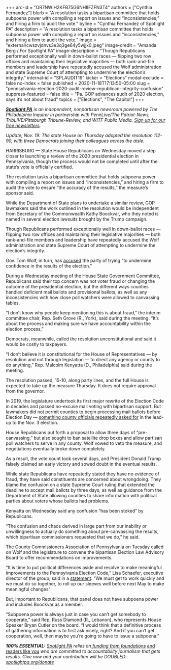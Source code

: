 +++
arc-id = "OR7NWIH2KFB75G6NHIIFZFN3T4"
authors = ["Cynthia Fernandez"]
blurb = "A resolution tasks a bipartisan committee that holds subpoena power with compiling a report on issues and “inconsistencies,” and hiring a firm to audit the vote."
byline = "Cynthia Fernandez of Spotlight PA"
description = "A resolution tasks a bipartisan committee that holds subpoena power with compiling a report on issues and “inconsistencies,” and hiring a firm to audit the vote."
image = "external/cwszvjdnvs3e3q3ge64y5wjjx0.jpeg"
image-credit = "Amanda Berg / For Spotlight PA"
image-description = "Though Republicans performed exceptionally well in down-ballot races — flipping two row offices and maintaining their legislative majorities — both rank-and-file members and leadership have repeatedly accused the Wolf administration and state Supreme Court of attempting to undermine the election’s integrity."
internal-id = "SPLAUDIT19"
kicker = "Elections"
modal-exclude = false
no-index = false
published = 2020-11-18T17:13:50-05:00
slug = "pennsylvania-election-2020-audit-review-republican-integrity-confusion"
suppress-featured = false
title = "Pa. GOP advances audit of 2020 election, says it’s not about fraud"
topics = ["Elections", "The Capitol"]
+++

<a href="https://www.spotlightpa.org/"><i><b>Spotlight PA</b></i></a><i> is an independent, nonpartisan newsroom powered by The Philadelphia Inquirer in partnership with PennLive/The Patriot-News, TribLIVE/Pittsburgh Tribune-Review, and WITF Public Media. </i><a href="https://www.spotlightpa.org/newsletters"><i>Sign up for our free newsletters</i></a><i>.</i>

<i>Update, Nov. 19:  The state House on Thursday adopted the resolution 112-90, with three Democrats joining their colleagues across the aisle. </i>

HARRISBURG — State House Republicans on Wednesday moved a step closer to launching a review of the 2020 presidential election in Pennsylvania, though the process would not be completed until after the state’s vote is officially certified.

The resolution tasks a bipartisan committee that holds subpoena power with compiling a report on issues and “inconsistencies,” and hiring a firm to audit the vote to ensure “the accuracy of the results,” the measure’s sponsor said.

While the Department of State plans to undertake a similar review, GOP lawmakers said the work outlined in the resolution would be independent from Secretary of the Commonwealth Kathy Boockvar, who they noted is named in several election lawsuits brought by the Trump campaign.

Though Republicans performed exceptionally well in down-ballot races — flipping two row offices and maintaining their legislative majorities — both rank-and-file members and leadership have repeatedly accused the Wolf administration and state Supreme Court of attempting to undermine the election’s integrity.

<script src="https://www.spotlightpa.org/embed.js" async></script><div data-spl-embed-version="1" data-spl-src="https://www.spotlightpa.org/embeds/newsletter/"></div>

Gov. Tom Wolf, in turn, has <a href="https://www.governor.pa.gov/newsroom/gov-wolf-issues-statement-on-partisan-attack-on-election-officials/">accused</a> the party of trying “to undermine confidence in the results of the election.”

During a Wednesday meeting of the House State Government Committee, Republicans said their top concern was not voter fraud or changing the outcome of the presidential election, but the different ways counties handled deficient mail ballots and provisional ballots, as well as any inconsistencies with how close poll watchers were allowed to canvassing tables.

“I don’t know why people keep mentioning this is about fraud,” the interim committee chair, Rep. Seth Grove (R., York), said during the meeting. “It’s about the process and making sure we have accountability within the election process,”

Democrats, meanwhile, called the resolution unconstitutional and said it would be costly to taxpayers.

“I don’t believe it is constitutional for the House of Representatives — by resolution and not through legislation — to direct any agency or county to do anything,” Rep. Malcolm Kenyatta (D., Philadelphia) said during the meeting.

The resolution passed, 15-10, along party lines, and the full House is expected to take up the measure Thursday. It does not require approval from the governor.

In 2019, the legislature undertook its first major rewrite of the Election Code in decades and passed no-excuse mail voting with bipartisan support. But lawmakers did not permit counties to begin processing mail ballots before Election Day — <a href="https://www.spotlightpa.org/news/2020/11/pennsylvania-election-2020-counting-results-delays-mail-ballots/">something county officials repeatedly asked for</a> in the lead-up to the Nov. 3 election.

House Republicans put forth a proposal to allow three days of “pre-canvassing,” but also sought to ban satellite drop boxes and allow partisan poll watchers to serve in any county. Wolf vowed to veto the measure, and negotiations eventually broke down completely.

As a result, the vote count took several days, and President Donald Trump falsely claimed an early victory and sowed doubt in the eventual results.

While state Republicans have repeatedly stated they have no evidence of fraud, they have said constituents are concerned about wrongdoing. They blame the confusion on a state Supreme Court ruling that extended the deadline to accept mail ballots by three days, as well as guidance from the Department of State allowing counties to share information with political parties about voters whose ballots had problems.

Kenyatta on Wednesday said any confusion “has been stoked” by Republicans.

“The confusion and chaos derived in large part from our inability or unwillingness to actually do something about pre-canvassing the results, which bipartisan commissioners requested that we do,” he said.

<script src="https://www.spotlightpa.org/embed.js" async></script><div data-spl-embed-version="1" data-spl-src="https://www.spotlightpa.org/embeds/donate/?teaser_text=Spotlight%20PA%20provides%20essential%2C%20public-service%20journalism%20thanks%20to%20its%20dedicated%20and%20passionate%20members.%20%3Cb%3EJoin%20today%20and%20we'll%20DOUBLE%20your%20gift.%3C%2Fb%3E&cta_text=YES%2C%20DOUBLE%20MY%20GIFT&eyebrow_text=BECOME%20A%20MEMBER"></div>

The County Commissioners Association of Pennsylvania on Tuesday called on Wolf and the legislature to convene the bipartisan Election Law Advisory Board to offer recommendations on improvements.

“It is time to put political differences aside and resolve to make meaningful improvements to the Pennsylvania Election Code,” Lisa Schaefer, executive director of the group, said in a <a href="https://web.archive.org/web/20211016061826/https://www.pacounties.org/Media/Lists/NewsRelease/customDisplay.aspx?ID=86&RootFolder=%2FMedia%2FLists%2FNewsRelease&Source=https%3A%2F%2Fwww.pacounties.org%2FMedia%2FPages%2Fdefault.aspx">statement</a>. “We must get to work quickly and we must do so together, to roll up our sleeves well before next May to make meaningful changes”

But, important to Republicans, that panel does not have subpoena power and includes Boockvar as a member.

“Subpoena power is always just in case you can’t get somebody to cooperate,” said Rep. Russ Diamond (R., Lebanon), who represents House Speaker Bryan Cutler on the board. “I would think that a definitive process of gathering information is to first ask nicely, right? And if you can’t get cooperation, well, then maybe you’re going to have to issue a subpoena.”

<i><b>100% ESSENTIAL:</b></i><i> </i><a href="https://www.spotlightpa.org/"><i>Spotlight PA</i></a><i> relies on</i><a href="https://www.spotlightpa.org/support"><i> funding from foundations</i></a><i> </i><a href="https://www.spotlightpa.org/support">and readers like you</a><i> who are committed to accountability journalism that gets results. Give now and your contribution will be DOUBLED: </i><a href="http://spotlightpa.org/donate"><i>spotlightpa.org/donate</i></a>

